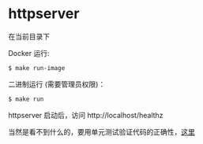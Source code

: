 # httpserver

在当前目录下

Docker 运行:

```bash
$ make run-image
```

二进制运行 (需要管理员权限)：

```bash
$ make run
```

httpserver 启动后，访问 http://localhost/healthz

当然是看不到什么的，要用单元测试验证代码的正确性，[这里](https://github.com/startdusk/cncamp-homework/blob/master/httpserver/handler/handler_test.go)
